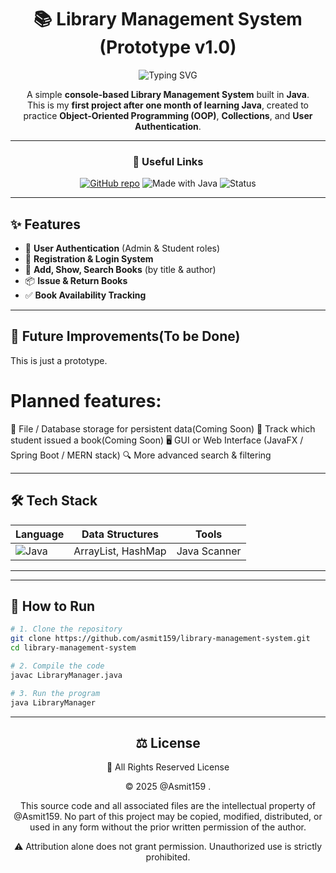<div align="center">

# 📚 Library Management System (Prototype v1.0)

![Typing SVG](https://readme-typing-svg.herokuapp.com?color=3ea6ff&lines=Welcome+to+my+first+Java+Project!;Built+with+OOP+%26+Collections;Learning+Never+Stops+🚀)

A simple **console-based Library Management System** built in **Java**.  
This is my **first project after one month of learning Java**, created to practice **Object-Oriented Programming (OOP)**, **Collections**, and **User Authentication**.

---

### 🔗 Useful Links
[![GitHub repo](https://img.shields.io/badge/GitHub-Repository-181717?style=for-the-badge&logo=github)](https://github.com/asmit159/library-management-system)
![Made with Java](https://img.shields.io/badge/Java-ED8B00?style=for-the-badge&logo=java&logoColor=white)
![Status](https://img.shields.io/badge/Status-Prototype%20v1.0-brightgreen?style=for-the-badge)

</div>

---

## ✨ Features
- 🔑 **User Authentication** (Admin & Student roles)  
- 👤 **Registration & Login System**  
- 📖 **Add, Show, Search Books** (by title & author)  
- 📦 **Issue & Return Books**  
- ✅ **Book Availability Tracking**  

---

## 📌 Future Improvements(To be Done) 
This is just a prototype. 
# Planned features: 
💾 File / Database storage for persistent data(Coming Soon) 
👥 Track which student issued a book(Coming Soon) 
🖥️ GUI or Web Interface (JavaFX / Spring Boot / MERN stack) 
🔍 More advanced search & filtering

---

## 🛠️ Tech Stack
<div align="center">

| Language | Data Structures | Tools |
|----------|-----------------|-------|
| ![Java](https://img.shields.io/badge/Java-%23ED8B00.svg?style=for-the-badge&logo=java&logoColor=white) | ArrayList, HashMap | Java Scanner |

</div>

---
---
## 🚀 How to Run

```bash
# 1. Clone the repository
git clone https://github.com/asmit159/library-management-system.git
cd library-management-system

# 2. Compile the code
javac LibraryManager.java

# 3. Run the program
java LibraryManager

```
---
<div align="center">
  
## ⚖️ License
<div align="center">

📜 All Rights Reserved License

© 2025 @Asmit159
.

This source code and all associated files are the intellectual property of @Asmit159.
No part of this project may be copied, modified, distributed, or used in any form without the prior written permission of the author.

⚠️ Attribution alone does not grant permission. Unauthorized use is strictly prohibited.
